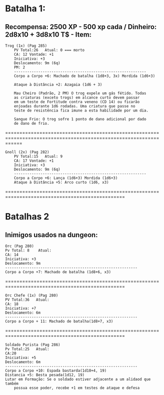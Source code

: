 # Batalha 1:
## Recompensa: 2500 XP - 500 xp cada / Dinheiro: 2d8x10 + 3d8x10 T$ - Item: #
    Trog (1x) (Pag 285)
        PV Total:26   Atual: 0 === morto
        CA: 12 Vontade: +1
        Iniciativa: +3  
        Deslocamento: 9m (6q)
        PM: 2
        ------------------------------------------------------------
        Corpo a Corpo +6: Machado de batalha (1d8+3, 3x) Mordida (1d6+3)

        Ataque à Distância +2: Azagaia (1d6 + 3)

        Mau Cheiro (Padrão, 2 PM) O trog expele um gás fétido. Todas
        as criaturas (exceto trogs) em alcance curto devem passar
        em um teste de Fortitude contra veneno (CD 14) ou ficarão
        enjoadas durante 1d6 rodadas. Uma criatura que passe no
        teste de resistência fica imune a esta habilidade por um dia.

        Sangue Frio: O trog sofre 1 ponto de dano adicional por dado
        de dano de frio.    

==================================================================================================================

    Gnoll (2x) (Pag 282)
        PV Total:15   Atual: 9
        CA: 17 Vontade: +1
        Iniciativa: +3  
        Deslocamento: 9m (6q)
        ------------------------------------------------------------
        Corpo a Corpo +6: Lança (1d6+3) Mordida (1d6+3)
        Ataque à Distância +5: Arco curto (1d6, x3)

================================================================================================

# Batalhas 2
## Inimigos usados na dungeon:
    Orc (Pag 280)
    Pv Total: 8    Atual: 
    CA: 14    
    Iniciativa: +3
    Deslocamento: 9m
    ------------------------------------------------------------
    Corpo a Corpo +7: Machado de batalha (1d8+6, x3)

================================================================================================

    Orc Chefe (1x) (Pag 280)
    PV Total:36   Atual:
    CA: 18
    Iniciativa: +7
    Deslocamento: 6m
    ------------------------------------------------------------
    Corpo a Corpo + 11: Machado de batalha(1d8+7, x3)

================================================================================================

    Soldado Purista (Pag 286)
    Pv Total:25   Atual:
    CA:20
    Iniciativa: +5
    Deslocamento: 6m
    ------------------------------------------------------------
    Corpo a Corpo +10: Espada bastarda(1d10+4, 19)
    Distancia +5: Besta pesada(1d12, 19)
    Lutar em Formação: Se o soldado estiver adjacente a um alidaod que também 
        possua esse poder, recebe +1 em testes de ataque e defesa